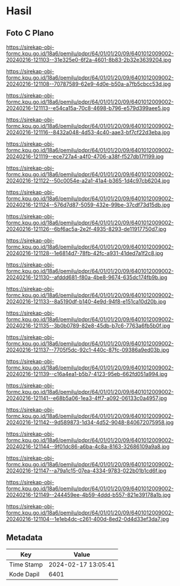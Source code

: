 # Hasil

## Foto C Plano

https://sirekap-obj-formc.kpu.go.id/18a6/pemilu/pdpr/64/01/01/20/09/6401012009002-20240216-121103--31e325e0-6f2a-4601-8b83-2b32e3639204.jpg

https://sirekap-obj-formc.kpu.go.id/18a6/pemilu/pdpr/64/01/01/20/09/6401012009002-20240216-121108--70787589-62e9-4d0e-b50a-a7fb5cbcc53d.jpg

https://sirekap-obj-formc.kpu.go.id/18a6/pemilu/pdpr/64/01/01/20/09/6401012009002-20240216-121113--e54ca15a-70c8-4698-b796-e579d399aee5.jpg

https://sirekap-obj-formc.kpu.go.id/18a6/pemilu/pdpr/64/01/01/20/09/6401012009002-20240216-121116--8432a048-4d53-4c40-aae3-bf7cf22d3eba.jpg

https://sirekap-obj-formc.kpu.go.id/18a6/pemilu/pdpr/64/01/01/20/09/6401012009002-20240216-121119--ece727a4-a4f0-4706-a38f-f527db17f199.jpg

https://sirekap-obj-formc.kpu.go.id/18a6/pemilu/pdpr/64/01/01/20/09/6401012009002-20240216-121122--50c0054e-a2a1-41a4-b365-1d4c97cb6204.jpg

https://sirekap-obj-formc.kpu.go.id/18a6/pemilu/pdpr/64/01/01/20/09/6401012009002-20240216-121124--576d7d87-5059-432e-99be-37cdf73d15db.jpg

https://sirekap-obj-formc.kpu.go.id/18a6/pemilu/pdpr/64/01/01/20/09/6401012009002-20240216-121126--6bf6ac5a-2e2f-4935-8293-de11917750d7.jpg

https://sirekap-obj-formc.kpu.go.id/18a6/pemilu/pdpr/64/01/01/20/09/6401012009002-20240216-121128--1e6814d7-78fb-42fc-a931-41ded7a1f2c8.jpg

https://sirekap-obj-formc.kpu.go.id/18a6/pemilu/pdpr/64/01/01/20/09/6401012009002-20240216-121130--afddd681-f80a-4be8-9674-635dc174fb9b.jpg

https://sirekap-obj-formc.kpu.go.id/18a6/pemilu/pdpr/64/01/01/20/09/6401012009002-20240216-121133--8a5190df-b140-4e9d-94f8-e151ca10d20b.jpg

https://sirekap-obj-formc.kpu.go.id/18a6/pemilu/pdpr/64/01/01/20/09/6401012009002-20240216-121135--3b0b0789-82e8-45db-b7c6-7763a6fb5b0f.jpg

https://sirekap-obj-formc.kpu.go.id/18a6/pemilu/pdpr/64/01/01/20/09/6401012009002-20240216-121137--7705f5dc-92c1-440c-87fc-09386a9ed03b.jpg

https://sirekap-obj-formc.kpu.go.id/18a6/pemilu/pdpr/64/01/01/20/09/6401012009002-20240216-121139--c16a4ea1-b5b7-4123-95eb-662fd051a994.jpg

https://sirekap-obj-formc.kpu.go.id/18a6/pemilu/pdpr/64/01/01/20/09/6401012009002-20240216-121141--e68b5a06-1ea3-4ff7-a092-06133c0a4957.jpg

https://sirekap-obj-formc.kpu.go.id/18a6/pemilu/pdpr/64/01/01/20/09/6401012009002-20240216-121142--9d589873-1d34-4d52-9048-840672075958.jpg

https://sirekap-obj-formc.kpu.go.id/18a6/pemilu/pdpr/64/01/01/20/09/6401012009002-20240216-121144--9f01dc86-a6ba-4c8a-8163-32686109a9a8.jpg

https://sirekap-obj-formc.kpu.go.id/18a6/pemilu/pdpr/64/01/01/20/09/6401012009002-20240216-121147--a79a1c15-07ea-4334-9783-022b01b1cd6f.jpg

https://sirekap-obj-formc.kpu.go.id/18a6/pemilu/pdpr/64/01/01/20/09/6401012009002-20240216-121149--244459ee-4b59-4ddd-b557-821e39178a1b.jpg

https://sirekap-obj-formc.kpu.go.id/18a6/pemilu/pdpr/64/01/01/20/09/6401012009002-20240216-121104--1e1eb4dc-c261-400d-8ed2-0d4d33ef3da7.jpg


## Metadata

| Key        | Value               |
| ---------- | ------------------- |
| Time Stamp | 2024-02-17 13:05:41 |
| Kode Dapil | 6401                |



